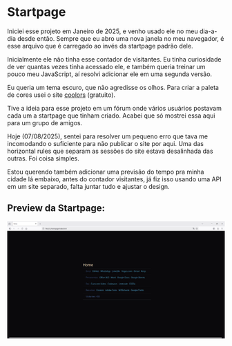 # Startpage

Iniciei esse projeto em Janeiro de 2025, e venho usado ele no meu dia-a-dia desde então. Sempre que eu abro uma nova janela no meu navegador, é esse arquivo que é carregado ao invés da startpage padrão dele.

Inicialmente ele não tinha esse contador de visitantes. Eu tinha curiosidade de ver quantas vezes tinha acessado ele, e também queria treinar um pouco meu JavaScript, aí resolvi adicionar ele em uma segunda versão.

Eu queria um tema escuro, que não agredisse os olhos. Para criar a paleta de cores usei o site [coolors](https://coolors.co/6ccff6-2d3047-e0ca3c-a799b7) (gratuito). 

Tive a ideia para esse projeto em um fórum onde vários usuários postavam cada um a startpage que tinham criado. Acabei que só mostrei essa aqui para um grupo de amigos.

Hoje (07/08/2025), sentei para resolver um pequeno erro que tava me incomodando o suficiente para não publicar o site por aqui. Uma das horizontal rules que separam as sessões do site estava desalinhada das outras. Foi coisa simples.

Estou querendo também adicionar uma previsão do tempo pra minha cidade lá embaixo, antes do contador visitantes, já fiz isso usando uma API em um site separado, falta juntar tudo e ajustar o design.

## Preview da Startpage:

![Print Screen da Startpage - Um site com fundo preto, dividido em sessões horizontais com links azuis, lá embaixo, tem um contador de visitantes](startpage.png)
